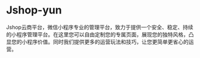 # Jshop-yun
Jshop云商平台，微信小程序专业的管理平台，致力于提供一个安全、稳定、持续的小程序管理平台。在这里您可以自由定制您的专属页面，展现您的独特风格，凸显您的小程序价值。同时我们提供更多的运营玩法和技巧，让您更简单更省心的运营。
